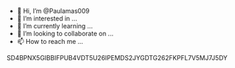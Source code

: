 - 👋 Hi, I’m @Paulamas009
- 👀 I’m interested in ...
- 🌱 I’m currently learning ...
- 💞️ I’m looking to collaborate on ...
- 📫 How to reach me ...

<!---
Paulamas009/Paulamas009 is a ✨ special ✨ repository because its `README.md` (this file) appears on your GitHub profile.
You can click the Preview link to take a look at your changes.
--->
SD4BPNX5GIBBIFPUB4VDT5U26IPEMDS2JYGDTG262FKPFL7V5MJ7J5DY
